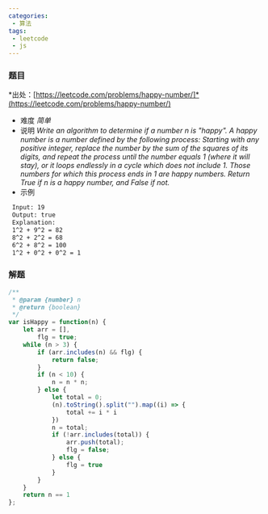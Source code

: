 ```yaml
---
categories:
 - 算法
tags:
 - leetcode
 - js
---
```


### 题目 
 *出处：[https://leetcode.com/problems/happy-number/]*(https://leetcode.com/problems/happy-number/)

 - 难度
 *简单*
 - 说明
 *Write an algorithm to determine if a number n is "happy".*
 *A happy number is a number defined by the following process: Starting with any positive integer, replace the number by the sum of the squares of its digits, and repeat the process until the number equals 1 (where it will stay), or it loops endlessly in a cycle which does not include 1. Those numbers for which this process ends in 1 are happy numbers.*
 *Return True if n is a happy number, and False if not.*
 - 示例

``` bash
 Input: 19
 Output: true
 Explanation: 
 1^2 + 9^2 = 82
 8^2 + 2^2 = 68
 6^2 + 8^2 = 100
 1^2 + 0^2 + 0^2 = 1
 ```

### 解题

``` js
/**
 * @param {number} n
 * @return {boolean}
 */
var isHappy = function(n) {
    let arr = [],
        flg = true;
    while (n > 3) {
        if (arr.includes(n) && flg) {
            return false;
        }
        if (n < 10) {
            n = n * n;
        } else {
            let total = 0;
            (n).toString().split("").map((i) => {
                total += i * i
            })
            n = total;
            if (!arr.includes(total)) {
                arr.push(total);
                flg = false;
            } else {
                flg = true
            }
        }
    }
    return n == 1
};
```
